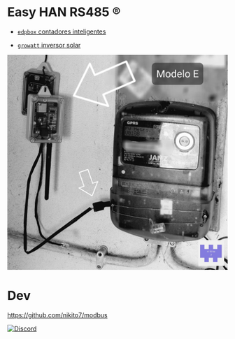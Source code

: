 # Easy HAN RS485 ®

- [```edpbox``` contadores inteligentes](./edpbox/)

- [```growatt``` inversor solar](./growatt/)

![Easy HAN RS485](./edpbox/edpbox1-20221029.jpg)

# Dev

https://github.com/nikito7/modbus

[![Discord](https://img.shields.io/discord/494714310518505472?style=plastic&logo=discord)](https://discord.gg/Mh9mTEA) 
